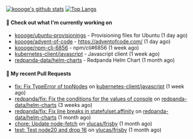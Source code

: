 [![koooge's github stats](https://github-readme-stats.vercel.app/api?username=koooge&count_private=true&show_icons=true)](https://github.com/anuraghazra/github-readme-stats)
[![Top Langs](https://github-readme-stats.vercel.app/api/top-langs/?username=koooge&langs_count=5)](https://github.com/anuraghazra/github-readme-stats)

#### 👷 Check out what I'm currently working on

- [koooge/ubuntu-provisionings](https://github.com/koooge/ubuntu-provisionings) - Provisioning files for Ubuntu (1 day ago)
- [koooge/advent-of-code](https://github.com/koooge/advent-of-code) - https://adventofcode.com/ (1 day ago)
- [koooge/npm-cli-6856](https://github.com/koooge/npm-cli-6856) - npm/cli#6856 (1 week ago)
- [kubernetes-client/javascript](https://github.com/kubernetes-client/javascript) - Javascript client (1 week ago)
- [redpanda-data/helm-charts](https://github.com/redpanda-data/helm-charts) - Redpanda Helm Chart (1 month ago)

#### 🔨 My recent Pull Requests

- [fix: Fix TypeError of topNodes](https://github.com/kubernetes-client/javascript/pull/1445) on [kubernetes-client/javascript](https://github.com/kubernetes-client/javascript) (1 week ago)
- [redpanda/fix: Fix the conditions for the values of console](https://github.com/redpanda-data/helm-charts/pull/856) on [redpanda-data/helm-charts](https://github.com/redpanda-data/helm-charts) (3 weeks ago)
- [redpanda/fix: Fix line breaks in statefulset.affinity](https://github.com/redpanda-data/helm-charts/pull/830) on [redpanda-data/helm-charts](https://github.com/redpanda-data/helm-charts) (1 month ago)
- [chore: Update node-fetch](https://github.com/vlucas/frisby/pull/597) on [vlucas/frisby](https://github.com/vlucas/frisby) (1 month ago)
- [test: Test node20 and drop 16](https://github.com/vlucas/frisby/pull/596) on [vlucas/frisby](https://github.com/vlucas/frisby) (1 month ago)
